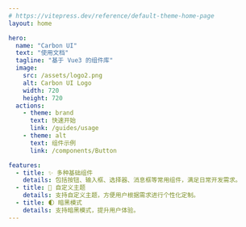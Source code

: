 ```yaml
---
# https://vitepress.dev/reference/default-theme-home-page
layout: home

hero:
  name: "Carbon UI"
  text: "使用文档"
  tagline: "基于 Vue3 的组件库"
  image:
    src: /assets/logo2.png
    alt: Carbon UI Logo
    width: 720
    height: 720
  actions:
    - theme: brand
      text: 快速开始
      link: /guides/usage
    - theme: alt 
      text: 组件示例
      link: /components/Button

features:
  - title: ✨ 多种基础组件
    details: 包括按钮、输入框、选择器、消息框等常用组件，满足日常开发需求。
  - title: 🎨 自定义主题
    details: 支持自定义主题，方便用户根据需求进行个性化定制。
  - title: 🌓 暗黑模式
    details: 支持暗黑模式，提升用户体验。
---
```


